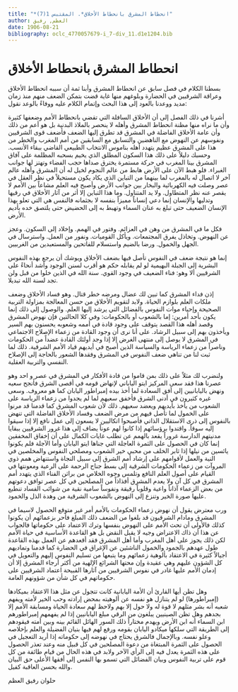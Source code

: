```yaml
---
title: "*انحطاط المشرق بانحطاط الأخلاق*. المقتبس 1(7)"
author: العظم, رفيق
date: 1906-08-21
bibliography: oclc_4770057679-i_7-div_11.d1e1204.bib
---
```




#  انحطاط المشرق بانحطاط الأخلاق 


 بسطنا الكلام في فصل سابق عن انحطاط المشرق وأبنا ثمة أن سببه انحطاط الأخلاق وعراقة الشرقيين في الحضارة وبلوغهم منها غاية قضت بتمكن الضعف منهم منذ زمان مديد ووعدنا بالعود إلى هذا البحث وإتمام الكلام عليه ووفاءً بالوعد نقول: 

 أشرنا في ذلك الفصل إلى أن الأخلاق السافلة التي تقضي بانحطاط الأمم وضعفها كثيرة وأن ما نراه منها مظنة انحطاط المشرق وأهله لا ينحصر بالملاذ البدنية بل هو أعم من ذلك وأن عامة الأخلاق الفاضلة في المشرق قد تطرق إليها الضعف فأضعف قوى الشرقيين ونفوسهم عن النهوض مع الناهضين والتسابق مع السابقين من أمم المغرب والخطر من هذا على المشرق عظيم يتهدد أهله بناموس الانتخاب الطبيعي القاضي ببقاء الأنسب. وحسبك دليلاً على ذلك هذا السكون المطلق الذي يخيم بسحبه المظلمة على آفاق المشرق بينا المغرب في حركة مستمرة يخترق صداها حجب الفضاء وتهتز لها جوانب الغبراء. فلو هبط الآن على الأرض هابط من عالم النجوم لخيل له أن المشرق وأهله عالم آخر لا اتصال له بالمغرب لما بينهما من التباين الذي يكاد يكون مستحيلاً في نظر العقل في عصر وصلت فيه الكهربائية والبخار بين جوانب الأرض وأصبح فيه العلم مشاعاً بين الأمم لا يقصر عنه نظر المتطاول. ولا يد المتناول. وما هذا التباين إلا أثر من آثار الأخلاق في رقيها وتدليها والإنسان إنما دعي إنساناً مميزاً بنفسه لا بجثمانه فالنفس هي التي تعلو بهذا الإنسان الضعيف حتى تبلغ به عنان السماء وتهبط به إلى الحضيض حتى يلتصق خده بأديم الأرض. 

 فكل ما في المشرق من وهن في العزائم. وفتور في الهمم. وإخلاد إلى السكون. وعجز عن النهوض. وتخاذل يفرق المجتمعات. ويأكل القوميات. ونفور من العمل. واسترسال في الجهل والخمول. ورضا بالضيم واستسلام للفاتحين والمستعبدين من الغربيين.  

 إنما هو نتيجة ضعف في النفوس تأصل فيها بضعف الأخلاق ويوشك أن يرجع بهذه النفوس البشرية إلى الجبلة البهيمية لو لم يقابله حكم هو أقرب لسنن الوجود وأشد أنحاءً على الشرقيين ألا وهو: فناء الضعيف في وجود القوي. سنة الله في الذين خلوا من قبل ولن تجد لسنة الله تبديلا. 

 إذن فداء المشرق كما تبين لك عضال ومرضه خطر قتال. وهو فساد الأخلاق وضعف   ملكات العلم بلوازم الحياة. ولابد لتقويم الأخلاق من حسن المعالجة بمزاولة التربية الصحيحة وإحياء موات النفوس بالفضائل التي يرشد إليها العلم. والوصول إلى ذلك إنما يكون بأحد أمرين: إما بالشعوب أو بالحكومات: وفي كلا الحالتين فإن نهوض المشرق وقصد أهله هذا القصد يتوقف على وجود قادة في أممه وشعوبه يحسنون بهم السير ويأخذون بهم إلى سبيل الرشاد. على أنا نرى أن وجود القادة من زعماء الإصلاح الاجتماعي في المشرق لا يوصل إلى منتهى الغرض إلا إذا وجد أولئك القادة عضداً من الحكومات وناصراً من زعماء الرياسة والسياسة الذين أصبح في أيديهم قياد الأمم الشرقية. ذلك لما ثبت لنا من تناهي ضعف النفوس في المشرق وفقدها الشعور بالحاجة إلى الإصلاح النفسي والتربية العقلية. 

 ولنضرب لك مثلاً على ذلك بمن قاموا من قادة الأفكار في المشرق في عصر و  احد  وهو عصرنا هذا فقد سعى المركيز ايتو الياباني لإنهاض قومه في أقصى الشرق فأنجح سعيه ونهض باليابانيين إلى أفق السعادة لما أخذ بيده إمبراطور اليابان كما هو معروف. وسعى غيره كثيرون في أدنى الشرق فأخفق سعيهم لما لم يجدوا من زعماء الرياسة على الشعوب من يأخذ بأيديهم ويعضد سعيهم. ذلك لأن شعوب المشرق كما قدمنا قد مرنوا على الخمول لما تأصل فيهم من مرض الضعف وفساد الأخلاق الفاضلة التي تنهض بالنفوس إلى ذرى الاستقلال الذاتي فأصبحوا اتكاليين لا يسعون إلى عمل نافع إلا إذا سيقوا إليه سوقاً. واقتدوا برؤسائهم إذا كانوا لهم عوناً يضاف إلى هذا غرور الشرقيين ببقايا مدنيتهم الدارسة غروراً يقعد بالهمم عن تطلب غايات الكمال على أن إخفاق المخفقين إنما كان في الحصول على الثمرة العاجلة التي جناها ايتو اليابان وأما الآجلة فلم يكونوا يائسين من نيلها إذا ثابر الخلف من محبي خير الشعوب ومصلحي النفوس والمخلصين في النية والعمل لأقوامهم على إرشاد أمم الشرق إلى سبيل النجاة واستنهاض همم ذوي المروآت من زعماء الحكومات الشرقية إلى بسط جناح الرحمة على الرعية ومعونتها في القيام على أصول العلم النافع وتلمس وجوه الخلاص من براثن الفناء الذي يتهدد أمم المشرق في كل آن ولا يعدم المشرق أفذاذاً من المصلحين في كل عصر توافق دعوتهم   من بعض الزعماء آذاناً واعية وقلوباً رقيقة ونفوساً سامية نقية من شوائب الفساد تنطبع عليها صورة الخير وتنزع   إلى النهوض بالشعوب الشرقية من وهدة الذل والخمود. 

 ورب معترض يقول أن نهوض زعماء الحكومات بالأمم أمر غير متوقع الحصول لاسيما في المشرق ومادام الشرقيون قد بلغوا من الضعف ذلك المبلغ فأحر بزعمائهم أن يكونوا كذلك فالأولى أن تحث الأمم على النهوض بنفسها وترك الاعتماد على حكوماتها فالجواب عن هذا أن ذاك الاعتراض وجيه لا يقبل النقض بل هو القاعدة الأساسية في حياة الأمم لكن ذلك يجوز على أهل المغرب وأما أهل المشرق فقد أقعدهم عن العمل بهذه القاعدة طول عهدهم بالجمود والخمول الناشئين عن الإغراق في الحضارة كما قدمنا وتماديهم أجيالاً كثيرة في الاعتقاد بألوهية زعمائهم وما يتبعها من تسليم النفوس إليهم والتعويل في كل الشؤون عليهم وهي عقيدة وإن محتها الشرائع الإلهية من أكثر أرجاء المشرق إلا أن إدمان الأمم عليها غادر في نفوس الشرقيين من آثارها القبيحة اعتماد الشرقيين على حكوماتهم في كل شأن من شؤونهم العامة. 

 وهل تظن أيها القارئ أن الأمة اليابانية كانت تتجول عن مثل هذا الاعتقاد بميكادها (إمبراطورها) لو لم يتنازل هو نفسه عن ألوهيته بمحض إرادته وحب الخير لأمته ويفهم شعبه أنه بشر مثلهم لا قوة له ولا حول إلا بهم ولاحظ لهم سعادة الحياة ومسابقة الأمم إلا بجدهم وهل تظن الصينيين يبلغون من الرقي مبلغ اليابانيين إذا لم يفهمهم إمبراطورهم ابن السماء أنه ابن الأرض ويهدم مختاراً ذلك السور الهائل القائم بينه وبين أمته فيقودهم إلى الطريقة التي سلكها ميكادو اليابان بقومه ورفع لهم فيها بنيان الفضيلة والعلم بإخلاصه وعلو نفسه. وبالإجمال فالشرق يحتاج في نهوضه إلى حكوماته إذا أريد التعجيل في الحصول على الثمرة المبتغاة من دعوة المصلحين في كل قبيل منه وعند تعذر الحصول على هذه الثمرة يعدل فيه إلى الرأي الآخر ولابد في هذه الحال من قيام طائفة من كل قوم على تربية النفوس وبيان الفضائل التي تسمو بها النفس إلى أفقها الأعلى حق البيان والله بحسن العاقبة كفيل. 

 حلوان  رفيق  العظم 
